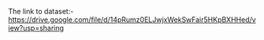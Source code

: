 The link to dataset:- https://drive.google.com/file/d/14pRumz0ELJwjxWekSwFair5HKpBXHHed/view?usp=sharing
